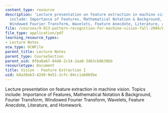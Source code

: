 ```yaml
---
content_type: resource
description: 'Lecture presentation on feature extraction in machine vision. Topics
  include: Importance of Features, Mathematical Notation & Background, Fourier Transform,
  Windowed Fourier Transform, Wavelets, Feature Anecdote, Literature, and Homework.'
file: /courses/9-913-pattern-recognition-for-machine-vision-fall-2004/b8a20ab342d99e512cfc84cc1ab0b5be_class_3.pdf
file_type: application/pdf
learning_resource_types:
- Lecture Notes
ocw_type: OCWFile
parent_title: Lecture Notes
parent_type: CourseSection
parent_uid: 0f6a0a67-8448-2c14-2aa0-3d63cb8638bb
resourcetype: Document
title: Vision - Feature Extraction I
uid: b8a20ab3-42d9-9e51-2cfc-84cc1ab0b5be
---
```

Lecture presentation on feature extraction in machine vision. Topics include: Importance of Features, Mathematical Notation & Background, Fourier Transform, Windowed Fourier Transform, Wavelets, Feature Anecdote, Literature, and Homework.